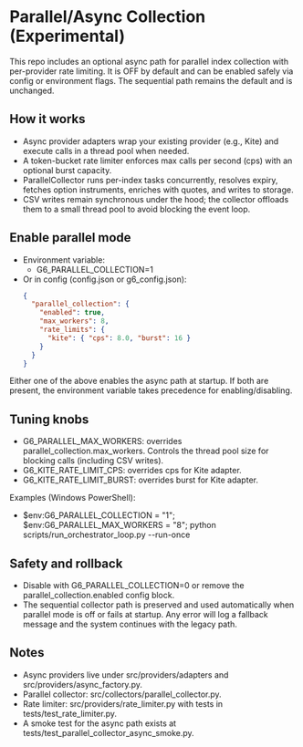 # Parallel/Async Collection (Experimental)

This repo includes an optional async path for parallel index collection with per-provider rate limiting. It is OFF by default and can be enabled safely via config or environment flags. The sequential path remains the default and is unchanged.

## How it works
- Async provider adapters wrap your existing provider (e.g., Kite) and execute calls in a thread pool when needed.
- A token-bucket rate limiter enforces max calls per second (cps) with an optional burst capacity.
- ParallelCollector runs per-index tasks concurrently, resolves expiry, fetches option instruments, enriches with quotes, and writes to storage.
- CSV writes remain synchronous under the hood; the collector offloads them to a small thread pool to avoid blocking the event loop.

## Enable parallel mode
- Environment variable:
  - G6_PARALLEL_COLLECTION=1
- Or in config (config.json or g6_config.json):
  ```json
  {
    "parallel_collection": {
      "enabled": true,
      "max_workers": 8,
      "rate_limits": {
        "kite": { "cps": 8.0, "burst": 16 }
      }
    }
  }
  ```

Either one of the above enables the async path at startup. If both are present, the environment variable takes precedence for enabling/disabling.

## Tuning knobs
- G6_PARALLEL_MAX_WORKERS: overrides parallel_collection.max_workers. Controls the thread pool size for blocking calls (including CSV writes).
- G6_KITE_RATE_LIMIT_CPS: overrides cps for Kite adapter.
- G6_KITE_RATE_LIMIT_BURST: overrides burst for Kite adapter.

Examples (Windows PowerShell):
- $env:G6_PARALLEL_COLLECTION = "1"; $env:G6_PARALLEL_MAX_WORKERS = "8"; python scripts/run_orchestrator_loop.py --run-once

## Safety and rollback
- Disable with G6_PARALLEL_COLLECTION=0 or remove the parallel_collection.enabled config block.
- The sequential collector path is preserved and used automatically when parallel mode is off or fails at startup. Any error will log a fallback message and the system continues with the legacy path.

## Notes
- Async providers live under src/providers/adapters and src/providers/async_factory.py.
- Parallel collector: src/collectors/parallel_collector.py.
- Rate limiter: src/providers/rate_limiter.py with tests in tests/test_rate_limiter.py.
- A smoke test for the async path exists at tests/test_parallel_collector_async_smoke.py.
